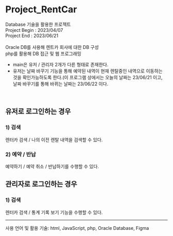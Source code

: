 # Project_RentCar
Database 기술을 활용한 프로젝트
<br/>
Project Begin : 2023/04/07
<br/>
Project End : 2023/06/21
<br/>
<br/>
Oracle DB를 사용해 렌트카 회사에 대한 DB 구성
<br/>
php를 활용해 DB 접근 및 웹 프로그래밍
<br/>
- main은 유저 / 관리자 2개가 다른 형태로 존재한다.
- 유저는 날짜 바꾸기 기능을 통해 예약된 내역이 현재 렌탈중인 내역으로 이동하는 것을 확인가능하도록 한다.(이 프로그램 상에서는 오늘의 날짜는 23/06/21 이고, 날짜 바꾸기를 통해 바뀌는 날짜는 23/06/22 이다.
<br/>

## 유저로 로그인하는 경우
### 1) 검색
렌터카 검색 / 나의 이전 렌탈 내역을 검색할 수 있다.
### 2) 예약 / 반납
예약하기 / 예약 취소 / 반납하기를 수행할 수 있다.
## 관리자로 로그인하는 경우
### 1) 검색
렌터카 검색 / 통계 기록 보기 기능을 수행할 수 있다.
<br/>
<hr/>
사용 언어 및 활용 기술: html, JavaScript, php, Oracle Database, Figma
